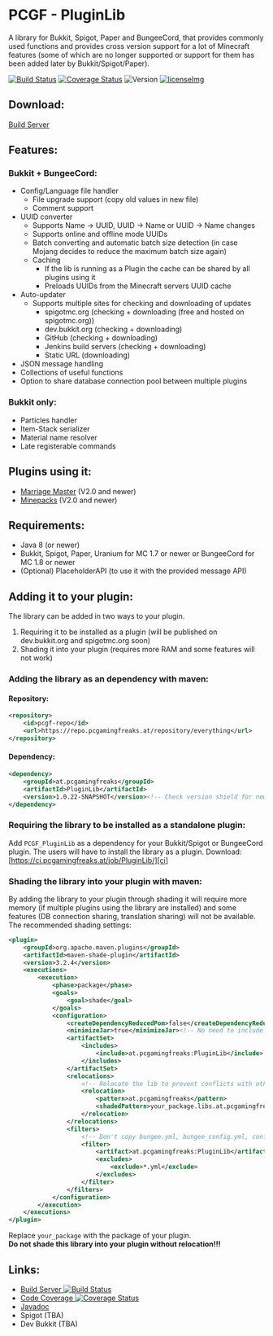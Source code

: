 [ci]: https://ci.pcgamingfreaks.at/job/PluginLib/
[ciImg]: https://ci.pcgamingfreaks.at/job/PluginLib/badge/icon
[versionImg]: https://img.shields.io/maven-metadata/v?color=blue&label=version&metadataUrl=https%3A%2F%2Frepo.pcgamingfreaks.at%2Frepository%2Fmaven-snapshots%2Fat%2Fpcgamingfreaks%2FPluginLib%2Fmaven-metadata.xml
[coverageImg]:https://coveralls.io/repos/github/GeorgH93/PCGF_PluginLib/badge.svg
[coverage]: https://coveralls.io/github/GeorgH93/PCGF_PluginLib
[license]: https://github.com/GeorgH93/PCGF_PluginLib/blob/master/LICENSE
[licenseImg]: https://img.shields.io/github/license/GeorgH93/PCGF_PluginLib.svg
[javadoc]: https://ci.pcgamingfreaks.at/job/PluginLib/javadoc/

# PCGF - PluginLib
A library for Bukkit, Spigot, Paper and BungeeCord, that provides commonly used functions
and provides cross version support for a lot of Minecraft features
(some of which are no longer supported or support for them has been added later by Bukkit/Spigot/Paper).

[![Build Status][ciImg]][ci] [![Coverage Status][coverageImg]][coverage] ![Version][versionImg] [![licenseImg]][license]

## Download:
[Build Server][ci]

## Features:
### Bukkit + BungeeCord:
* Config/Language file handler
    * File upgrade support (copy old values in new file)
    * Comment support
* UUID converter
  * Supports Name -> UUID, UUID -> Name or UUID -> Name changes
  * Supports online and offline mode UUIDs
  * Batch converting and automatic batch size detection (in case Mojang decides to reduce the maximum batch size again)
  * Caching
    * If the lib is running as a Plugin the cache can be shared by all plugins using it
    * Preloads UUIDs from the Minecraft servers UUID cache
* Auto-updater
    * Supports multiple sites for checking and downloading of updates
        * spigotmc.org (checking + downloading (free and hosted on spigotmc.org))
        * dev.bukkit.org (checking + downloading)
        * GitHub (checking + downloading)
        * Jenkins build servers (checking + downloading)
        * Static URL (downloading)
* JSON message handling
* Collections of useful functions
* Option to share database connection pool between multiple plugins

### Bukkit only:
* Particles handler
* Item-Stack serializer
* Material name resolver
* Late registerable commands

## Plugins using it:
* [Marriage Master](https://www.spigotmc.org/resources/19273/) (V2.0 and newer)
* [Minepacks](https://www.spigotmc.org/resources/19286/) (V2.0 and newer)

## Requirements:
* Java 8 (or newer)
* Bukkit, Spigot, Paper, Uranium for MC 1.7 or newer or BungeeCord for MC 1.8 or newer
* (Optional) PlaceholderAPI (to use it with the provided message API)

## Adding it to your plugin:
The library can be added in two ways to your plugin.
1. Requiring it to be installed as a plugin (will be published on dev.bukkit.org and spigotmc.org soon)
2. Shading it into your plugin (requires more RAM and some features will not work)

### Adding the library as an dependency with maven:
#### Repository:
```xml
<repository>
	<id>pcgf-repo</id>
	<url>https://repo.pcgamingfreaks.at/repository/everything</url>
</repository>
```

#### Dependency:
```xml
<dependency>
 	<groupId>at.pcgamingfreaks</groupId>
 	<artifactId>PluginLib</artifactId>
 	<version>1.0.22-SNAPSHOT</version><!-- Check version shield for newest version -->
</dependency>
```

### Requiring the library to be installed as a standalone plugin:
Add `PCGF_PluginLib` as a dependency for your Bukkit/Spigot or BungeeCord plugin.
The users will have to install the library as a plugin. Download: [https://ci.pcgamingfreaks.at/job/PluginLib/][ci]

### Shading the library into your plugin with maven:
By adding the library to your plugin through shading it will require more memory (if multiple plugins using the library are installed) and some features (DB connection sharing, translation sharing) will not be available.
The recommended shading settings:
```xml
<plugin>
    <groupId>org.apache.maven.plugins</groupId>
    <artifactId>maven-shade-plugin</artifactId>
    <version>3.2.4</version>
    <executions>
        <execution>
            <phase>package</phase>
            <goals>
                <goal>shade</goal>
            </goals>
            <configuration>
                <createDependencyReducedPom>false</createDependencyReducedPom>
                <minimizeJar>true</minimizeJar><!-- No need to include everything if you are only using some of the features -->
                <artifactSet>
                    <includes>
                        <include>at.pcgamingfreaks:PluginLib</include>
                    </includes>
                </artifactSet>
                <relocations>
                    <!-- Relocate the lib to prevent conflicts with other plugins using it -->
                    <relocation>
                        <pattern>at.pcgamingfreaks</pattern>
                        <shadedPattern>your_package.libs.at.pcgamingfreaks</shadedPattern>
                    </relocation>
                </relocations>
                <filters>
                    <!-- Don't copy bungee.yml, bungee_config.yml, config.yml and plugin.yml to prevent conflicts with your plugin -->
                    <filter>
                        <artifact>at.pcgamingfreaks:PluginLib</artifact>
                        <excludes>
                            <exclude>*.yml</exclude>
                        </excludes>
                    </filter>
                </filters>
            </configuration>
        </execution>
    </executions>
</plugin>
```
Replace `your_package` with the package of your plugin.  
**Do not shade this library into your plugin without relocation!!!**

## Links:
* [Build Server ![Build Status][ciImg]][ci]
* [Code Coverage ![Coverage Status][coverageImg]][coverage]
* [Javadoc][javadoc]
* Spigot (TBA)
* Dev Bukkit (TBA)
